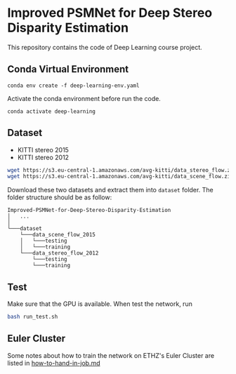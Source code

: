 # Improved PSMNet for Deep Stereo Disparity Estimation

This repository contains the code of Deep Learning course project.

## Conda Virtual Environment
```
conda env create -f deep-learning-env.yaml
```
Activate the conda environment before run the code.
```
conda activate deep-learning
```

## Dataset
* KITTI stereo 2015
* KITTI stereo 2012

```bash
wget https://s3.eu-central-1.amazonaws.com/avg-kitti/data_stereo_flow.zip
wget https://s3.eu-central-1.amazonaws.com/avg-kitti/data_scene_flow.zip
```
Download these two datasets and extract them into ```dataset``` folder. The folder structure should be as follow:
```
Improved-PSMNet-for-Deep-Stereo-Disparity-Estimation
│   ...
│      
└───dataset
    └───data_scene_flow_2015
    │   └───testing   
    │   └───training
    └───data_stereo_flow_2012
        └───testing   
        └───training
```

## Test
Make sure that the GPU is available. When test the network, run
```bash
bash run_test.sh
```

## Euler Cluster
Some notes about how to train the network on ETHZ's Euler Cluster are listed in [how-to-hand-in-job.md](how-to-hand-in-job.md)